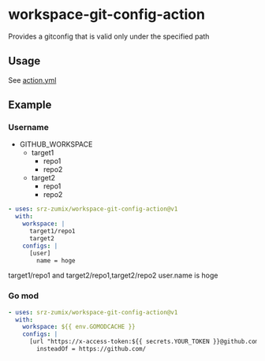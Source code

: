# workspace-git-config-action

Provides a gitconfig that is valid only under the specified path

## Usage

See [action.yml](./action.yml)

## Example

### Username

- GITHUB_WORKSPACE
  - target1
    - repo1
    - repo2
  - target2
    - repo1
    - repo2

```yaml
- uses: srz-zumix/workspace-git-config-action@v1
  with:
    workspace: |
      target1/repo1
      target2
    configs: |
      [user]
        name = hoge
```

target1/repo1 and target2/repo1,target2/repo2 user.name is hoge

### Go mod

```yaml
- uses: srz-zumix/workspace-git-config-action@v1
  with:
    workspace: ${{ env.GOMODCACHE }}
    configs: |
      [url "https://x-access-token:${{ secrets.YOUR_TOKEN }}@github.com/"]
        insteadOf = https://github.com/
```
